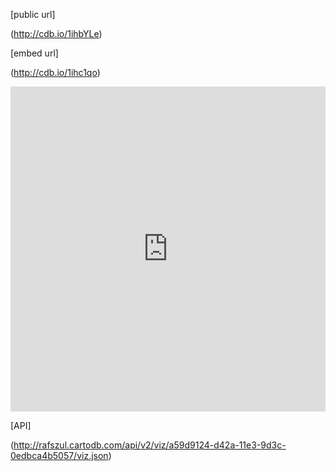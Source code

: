 [public url]

(http://cdb.io/1ihbYLe)

[embed url]

(http://cdb.io/1ihc1qo)

<iframe width='100%' height='520' frameborder='0' src='http://rafszul.cartodb.com/viz/a59d9124-d42a-11e3-9d3c-0edbca4b5057/embed_map?title=true&description=true&search=true&shareable=true&cartodb_logo=true&layer_selector=false&legends=false&scrollwheel=true&fullscreen=true&sublayer_options=1&sql=&sw_lat=44.15068115978091&sw_lon=-25.356445312499996&ne_lat=60.84491057364912&ne_lon=29.7509765625' allowfullscreen webkitallowfullscreen mozallowfullscreen oallowfullscreen msallowfullscreen></iframe>

[API]

(http://rafszul.cartodb.com/api/v2/viz/a59d9124-d42a-11e3-9d3c-0edbca4b5057/viz.json)

